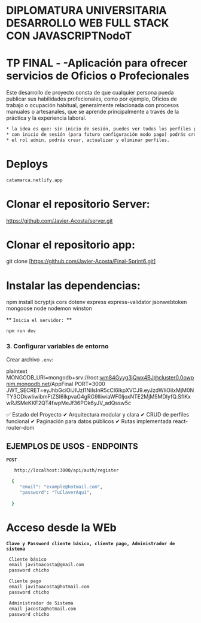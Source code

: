 # DIPLOMATURA UNIVERSITARIA DESARROLLO WEB FULL STACK CON JAVASCRIPTNodoT

# TP FINAL - -Aplicación para ofrecer servicios de Oficios o Profecionales
Este desarrollo de proyecto consta de que cualquier persona pueda publicar sus habilidades profecionales, como por ejemplo, Oficios de trabajo o ocupación habitual, generalmente relacionada con procesos manuales o artesanales, que se aprende principalmente a través de la práctica y la experiencia laboral.

```bash
* la idea es que: sin inicio de sesión, puedes ver todos los perfiles publicados y su contacto. 
* con inicio de sesión (para futuro configuración modo pago) podrás crear perfiles y cargar tus datos
* el rol admin, podrás crear, actualizar y eliminar perfiles.
```
# Deploys

```bash
catamarca.netlify.app
```


# Clonar el repositorio Server:
https://github.com/Javier-Acosta/server.git



# Clonar el repositorio app:
git clone [https://github.com/Javier-Acosta/Final-Sprint6.git]



# Instalar las dependencias:
npm install bcryptjs cors dotenv express express-validator jsonwebtoken mongoose node nodemon winston 

**  `Inicia el servidor: `**


```bash
npm run dev
```

### 3. Configurar variables de entorno
Crear archivo `.env`:

plaintext
MONGODB_URI=mongodb+srv://root:wm84Gyyg3jQwx4BJ@cluster0.0owpnim.mongodb.net/AppFinal
PORT=3000
JWT_SECRET=eyJhbGciOiJIUzI1NiIsInR5cCI6IkpXVCJ9.eyJzdWIiOiIxMjM0NTY3ODkwIiwibmFtZSI6IkpvaG4gRG9lIiwiaWF0IjoxNTE2MjM5MDIyfQ.SflKxwRJSMeKKF2QT4fwpMeJf36POk6yJV_adQssw5c


✅ Estado del Proyecto
✔ Arquitectura modular y clara
✔ CRUD de perfiles funcional
✔ Paginación para datos públicos
✔ Rutas implementada react-router-dom
 

## EJEMPLOS DE USOS - ENDPOINTS 
 

**`POST`**
```bash
   http://localhost:3000/api/auth/register
```

 ```bash
   {
      "email": "example@hotmail.com",
      "password": "TuClaverAquí",
      
   }
```
# Acceso desde la WEb 

**`Clave y Password cliente básico, cliente pago, Administrador de sistema`**

 ```bash
  Cliente básico
  email javitoacosta@gmail.com 
  password chicho
```
 ```bash
  Cliente pago
  email javitoacosta@hotmail.com
  password chicho
```
 ```bash
  Administrador de Sistema
  email jacosta@hotmail.com 
  password chicho
```

